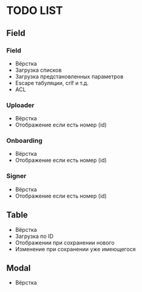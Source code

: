 # TODO LIST

## Field
### Field
- Вёрстка
- Загрузка списков
- Загрузка предстановленных параметров
- Escape табуляции, crlf и т.д.
- ACL
### Uploader
- Вёрстка
- Отображение если есть номер (id)
### Onboarding
- Вёрстка
- Отображение если есть номер (id)
### Signer
- Вёрстка
- Отображение если есть номер (id)

## Table
- Вёрстка
- Загрузка по ID
- Отображении при сохранении нового
- Изменение при сохранении уже имеющегося
## Modal
- Вёрстка
